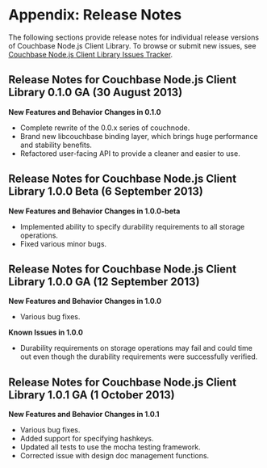 # Appendix: Release Notes

The following sections provide release notes for individual release versions of
Couchbase Node.js Client Library. To browse or submit new issues, see [Couchbase
Node.js Client Library Issues
Tracker](http://www.couchbase.com/issues/browse/JSCBC).

<a id="couchbase-sdk-node-rn_0-1-0"></a>

## Release Notes for Couchbase Node.js Client Library 0.1.0 GA (30 August 2013)

**New Features and Behavior Changes in 0.1.0**

 * Complete rewrite of the 0.0.x series of couchnode.
 * Brand new libcouchbase binding layer, which brings huge performance and stability 
   benefits.
 * Refactored user-facing API to provide a cleaner and easier to use.

<a id="couchbase-sdk-node-rn_1-0-0-beta"></a>

## Release Notes for Couchbase Node.js Client Library 1.0.0 Beta (6 September 2013)

**New Features and Behavior Changes in 1.0.0-beta**

 * Implemented ability to specify durability requirements to all storage operations.
 * Fixed various minor bugs.

<a id="couchbase-sdk-node-rn_1-0-0"></a>

## Release Notes for Couchbase Node.js Client Library 1.0.0 GA (12 September 2013)

**New Features and Behavior Changes in 1.0.0**

 * Various bug fixes.

**Known Issues in 1.0.0**

 * Durability requirements on storage operations may fail and could time out even
   though the durability requirements were successfully verified.

## Release Notes for Couchbase Node.js Client Library 1.0.1 GA (1 October 2013)

**New Features and Behavior Changes in 1.0.1**

 * Various bug fixes.
 * Added support for specifying hashkeys.
 * Updated all tests to use the mocha testing framework.
 * Corrected issue with design doc management functions.

